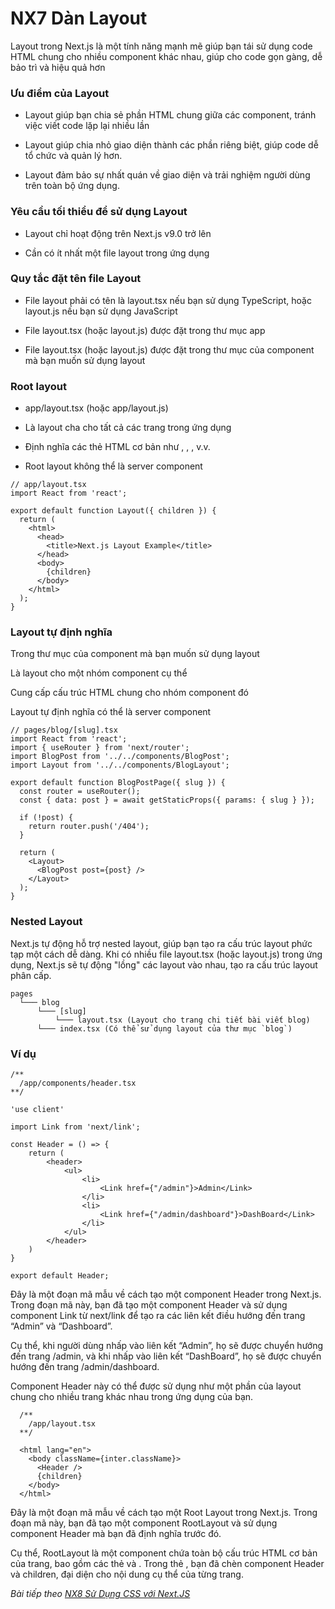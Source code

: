 # NX7 Dàn Layout

Layout trong Next.js là một tính năng mạnh mẽ giúp bạn tái sử dụng code HTML chung cho nhiều component khác nhau, giúp cho code gọn gàng, dễ bảo trì và hiệu quả hơn

### Ưu điểm của Layout

- Layout giúp bạn chia sẻ phần HTML chung giữa các component, tránh việc viết code lặp lại nhiều lần

- Layout giúp chia nhỏ giao diện thành các phần riêng biệt, giúp code dễ tổ chức và quản lý hơn.

- Layout đảm bảo sự nhất quán về giao diện và trải nghiệm người dùng trên toàn bộ ứng dụng.

### Yêu cầu tối thiểu để sử dụng Layout

- Layout chỉ hoạt động trên Next.js v9.0 trở lên

- Cần có ít nhất một file layout trong ứng dụng

### Quy tắc đặt tên file Layout

-  File layout phải có tên là layout.tsx nếu bạn sử dụng TypeScript, hoặc layout.js nếu bạn sử dụng JavaScript

- File layout.tsx (hoặc layout.js) được đặt trong thư mục app

- File layout.tsx (hoặc layout.js) được đặt trong thư mục của component mà bạn muốn sử dụng layout

### Root layout

- app/layout.tsx (hoặc app/layout.js)

- Là layout cha cho tất cả các trang trong ứng dụng

- Định nghĩa các thẻ HTML cơ bản như <html>, <body>, <head>, v.v.

- Root layout không thể là server component

```
// app/layout.tsx
import React from 'react';

export default function Layout({ children }) {
  return (
    <html>
      <head>
        <title>Next.js Layout Example</title>
      </head>
      <body>
        {children}
      </body>
    </html>
  );
}
```

### Layout tự định nghĩa

Trong thư mục của component mà bạn muốn sử dụng layout

Là layout cho một nhóm component cụ thể

Cung cấp cấu trúc HTML chung cho nhóm component đó

Layout tự định nghĩa có thể là server component

```
// pages/blog/[slug].tsx
import React from 'react';
import { useRouter } from 'next/router';
import BlogPost from '../../components/BlogPost';
import Layout from '../../components/BlogLayout';

export default function BlogPostPage({ slug }) {
  const router = useRouter();
  const { data: post } = await getStaticProps({ params: { slug } });

  if (!post) {
    return router.push('/404');
  }

  return (
    <Layout>
      <BlogPost post={post} />
    </Layout>
  );
}
```

### Nested Layout

Next.js tự động hỗ trợ nested layout, giúp bạn tạo ra cấu trúc layout phức tạp một cách dễ dàng. Khi có nhiều file layout.tsx (hoặc layout.js) trong ứng dụng, Next.js sẽ tự động "lồng" các layout vào nhau, tạo ra cấu trúc layout phân cấp.

```
pages
  └─── blog
      └─── [slug]
          └─── layout.tsx (Layout cho trang chi tiết bài viết blog)
      └─── index.tsx (Có thể sử dụng layout của thư mục `blog`)
```

### Ví dụ

```
/**
  /app/components/header.tsx
**/

'use client'

import Link from 'next/link';

const Header = () => {
    return (
        <header>
            <ul>
                <li>
                    <Link href={"/admin"}>Admin</Link>
                </li>
                <li>
                    <Link href={"/admin/dashboard"}>DashBoard</Link>
                </li>
            </ul>
        </header>
    )
}

export default Header;
```

Đây là một đoạn mã mẫu về cách tạo một component Header trong Next.js. Trong đoạn mã này, bạn đã tạo một component Header và sử dụng component Link từ next/link để tạo ra các liên kết điều hướng đến trang “Admin” và “Dashboard”.

Cụ thể, khi người dùng nhấp vào liên kết “Admin”, họ sẽ được chuyển hướng đến trang /admin, và khi nhấp vào liên kết “DashBoard”, họ sẽ được chuyển hướng đến trang /admin/dashboard.

Component Header này có thể được sử dụng như một phần của layout chung cho nhiều trang khác nhau trong ứng dụng của bạn.

```
  /**
    /app/layout.tsx
  **/

  <html lang="en">      
    <body className={inter.className}>
      <Header />
      {children}
    </body>
  </html>
```

Đây là một đoạn mã mẫu về cách tạo một Root Layout trong Next.js. Trong đoạn mã này, bạn đã tạo một component RootLayout và sử dụng component Header mà bạn đã định nghĩa trước đó.

Cụ thể, RootLayout là một component chứa toàn bộ cấu trúc HTML cơ bản của trang, bao gồm các thẻ <html> và <body>. Trong thẻ <body>, bạn đã chèn component Header và children, đại diện cho nội dung cụ thể của từng trang.

*Bài tiếp theo [NX8 Sử Dụng CSS với Next.JS ](session_08_css.md)*
